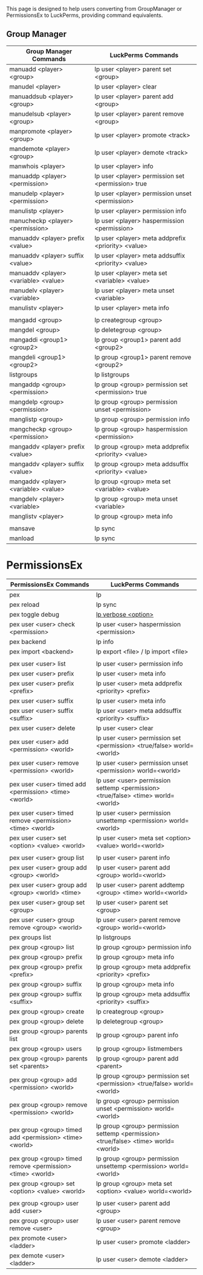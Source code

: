 This page is designed to help users converting from GroupManager or PermissionsEx to LuckPerms, providing command equivalents.

## Group Manager
| Group Manager Commands                     | LuckPerms Commands                                        |
|--------------------------------------------|-----------------------------------------------------------|
| manuadd \<player\> \<group\>               | lp user \<player\> parent set \<group\>                   |
| manudel \<player\>                         | lp user \<player\> clear                                  |
| manuaddsub \<player\> \<group\>            | lp user \<player\> parent add \<group\>                   |
| manudelsub \<player\> \<group\>            | lp user \<player\> parent remove \<group\>                |
| manpromote \<player\> \<group\>            | lp user \<player\> promote \<track\>                      |
| mandemote \<player\> \<group\>             | lp user \<player\> demote \<track\>                       |
| manwhois \<player\>                        | lp user \<player\> info                                   |
| manuaddp \<player\> \<permission\>         | lp user \<player\> permission set \<permission\> true     |
| manudelp \<player\> \<permission\>         | lp user \<player\> permission unset \<permission\>        |
| manulistp \<player\>                       | lp user \<player\> permission info                        |
| manucheckp \<player\> \<permission\>       | lp user \<player\> haspermission \<permission\>           |
| manuaddv \<player\> prefix \<value\>       | lp user \<player\> meta addprefix \<priority\> \<value\>  |
| manuaddv \<player\> suffix \<value\>       | lp user \<player\> meta addsuffix \<priority\> \<value\>  |
| manuaddv \<player\> \<variable\> \<value\> | lp user \<player\> meta set \<variable\> \<value\>        |
| manudelv \<player\> \<variable\>           | lp user \<player\> meta unset \<variable\>                |
| manulistv \<player\>                       | lp user \<player\> meta info                              |
|                                            |                                                           |
| mangadd \<group\>                          | lp creategroup \<group\>                                  |
| mangdel \<group\>                          | lp deletegroup \<group\>                                  |
| mangaddi \<group1\> \<group2\>             | lp group \<group1\> parent add \<group2\>                 |
| mangdeli \<group1\> \<group2\>             | lp group \<group1\> parent remove \<group2\>              |
| listgroups                                 | lp listgroups                                             |
| mangaddp \<group\> \<permission\>          | lp group \<group\> permission set \<permission\> true     |
| mangdelp \<group\> \<permission\>          | lp group \<group\> permission unset \<permission\>        |
| manglistp \<group\>                        | lp group \<group\> permission info                        |
| mangcheckp \<group\> \<permission\>        | lp group \<group\> haspermission \<permission\>           |
| mangaddv \<player\> prefix \<value\>       | lp group \<group\> meta addprefix \<priority\> \<value\>  |
| mangaddv \<player\> suffix \<value\>       | lp group \<group\> meta addsuffix \<priority\> \<value\>  |
| mangaddv \<player\> \<variable\> \<value\> | lp group \<group\> meta set \<variable\> \<value\>        |
| mangdelv \<player\> \<variable\>           | lp group \<group\> meta unset \<variable\>                |
| manglistv \<player\>                       | lp group \<group\> meta info                              |
|                                            |                                                           |
| mansave                                    | lp sync                                                   |
| manload                                    | lp sync                                                   |


# PermissionsEx
| PermissionsEx Commands                                              | LuckPerms Commands                                                                                           |
|---------------------------------------------------------------------|--------------------------------------------------------------------------------------------------------------|
| pex                                                                 | lp                                                                                                           |
| pex reload                                                          | lp sync                                                                                                      |
| pex toggle debug                                                    | [lp verbose \<option>](https://github.com/lucko/LuckPerms/wiki/Verbose)                                      |
| pex user \<user\> check \<permission\>                              | lp user \<user\> haspermission \<permission\>                                                                |
| pex backend                                                         | lp info                                                                                                      |
| pex import \<backend\>                                              | lp export \<file\> / lp import \<file\>                                                                      |
|                                                                     |                                                                                                              |
| pex user \<user\> list                                              | lp user \<user\> permission info                                                                             |
| pex user \<user\> prefix                                            | lp user \<user\> meta info                                                                                   |
| pex user \<user\> prefix \<prefix\>                                 | lp user \<user\> meta addprefix \<priority\> \<prefix\>                                                      |
| pex user \<user\> suffix                                            | lp user \<user\> meta info                                                                                   |
| pex user \<user\> suffix \<suffix\>                                 | lp user \<user\> meta addsuffix \<priority\> \<suffix\>                                                      |
| pex user \<user\> delete                                            | lp user \<user\> clear                                                                                       |
| pex user \<user\> add \<permission\> \<world\>                      | lp user \<user\> permission set \<permission\> \<true/false\> world=\<world\>                                |
| pex user \<user\> remove \<permission\> \<world\>                   | lp user \<user\> permission unset \<permission\> world=\<world\>                                             |
| pex user \<user\> timed add \<permission\> \<time\> \<world\>       | lp user \<user\> permission settemp \<permission\> \<true/false\> \<time\> world=\<world\>                   |
| pex user \<user\> timed remove \<permission\> \<time\> \<world\>    | lp user \<user\> permission unsettemp \<permission\> world=\<world\>                                         |
| pex user \<user\> set \<option\> \<value\> \<world\>                | lp user \<user\> meta set \<option\> \<value\> world=\<world\>                                               |
|                                                                     |                                                                                                              |
| pex user \<user\> group list                                        | lp user \<user\> parent info                                                                                 |
| pex user \<user\> group add \<group\> \<world\>                     | lp user \<user\> parent add \<group\> world=\<world\>                                                        |
| pex user \<user\> group add \<group\> \<world\> \<time\>            | lp user \<user\> parent addtemp \<group\> \<time\> world=\<world\>                                           |
| pex user \<user\> group set \<group\>                               | lp user \<user\> parent set \<group\>                                                                        |
| pex user \<user\> group remove \<group\> \<world\>                  | lp user \<user\> parent remove \<group\> world=\<world\>                                                     |
| pex groups list                                                     | lp listgroups                                                                                                |
| pex group \<group\> list                                            | lp group \<group\> permission info                                                                           |
| pex group \<group\> prefix                                          | lp group \<group\> meta info                                                                                 |
| pex group \<group\> prefix \<prefix\>                               | lp group \<group\> meta addprefix \<priority\> \<prefix\>                                                    |
| pex group \<group\> suffix                                          | lp group \<group\> meta info                                                                                 |
| pex group \<group\> suffix \<suffix\>                               | lp group \<group\> meta addsuffix \<priority\> \<suffix\>                                                    |
| pex group \<group\> create                                          | lp creategroup \<group\>                                                                                     |
| pex group \<group\> delete                                          | lp deletegroup \<group\>                                                                                     |
| pex group \<group\> parents list                                    | lp group \<group\> parent info                                                                               |
| pex group \<group\> users                                           | lp group \<group\> listmembers                                                                               |
| pex group \<group\> parents set \<parents\>                         | lp group \<group\> parent add \<parent\>                                                                     |
| pex group \<group\> add \<permission\> \<world\>                    | lp group \<group\> permission set \<permission\> \<true/false\> world=\<world\>                              |
| pex group \<group\> remove \<permission\> \<world\>                 | lp group \<group\> permission unset \<permission\> world=\<world\>                                           |
| pex group \<group\> timed add \<permission\> \<time\> \<world\>     | lp group \<group\> permission settemp \<permission\> \<true/false\> \<time\> world=\<world\>                 |
| pex group \<group\> timed remove \<permission\> \<time\> \<world\>  | lp group \<group\> permission unsettemp \<permission\> world=\<world\>                                       |
| pex group \<group\> set \<option\> \<value\> \<world\>              | lp group \<group\> meta set \<option\> \<value\> world=\<world\>                                             |
|                                                                     |                                                                                                              |
| pex group \<group\> user add \<user\>                               | lp user \<user\> parent add \<group\>                                                                        |
| pex group \<group\> user remove \<user\>                            | lp user \<user\> parent remove \<group\>                                                                     |
| pex promote \<user\> \<ladder\>                                     | lp user \<user\> promote \<ladder\>                                                                          |
| pex demote \<user\> \<ladder\>                                      | lp user \<user\> demote \<ladder\>                                                                           |




